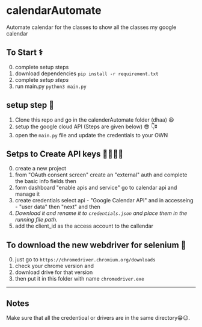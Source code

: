 # calendarAutomate 
Automate calendar for the classes to show all the classes my google calendar

## To Start ⚕
0. complete setup steps 
1. download dependencies `pip install -r requirement.txt`
2. complete *setup steps*
3. run main.py `python3 main.py`

## setup step 📐
1. Clone this repo and go in the calenderAutomate folder (dhaa) 😆
2. setup the google cloud API (Steps are given below) 😎 👇⏬
3. open the `main.py` file and update the credentials to your OWN

## Setps to Create API keys 🙇‍♀️🙇‍♂️
0. create a new project
1. from "OAuth consent screen" create an "external" auth and complete the basic info fields then 
2. form dashboard "enable apis and service" go to calendar api and manage it 
3. create credentials select api - "Google Calendar API" and in accesseing - "user data" then "next" and then 
4. *Download it and rename it to `credentials.json` and place them in the running file path.* 
5. add the client_id as the access account to the callendar 


## To download the new webdriver for selenium 🔻
0. just go to `https://chromedriver.chromium.org/downloads` 
1. check your chrome version and 
2. download drive for that version 
4. then put it in this folder with name `chromedriver.exe`


----

## Notes
Make sure that all the credentioal or drivers are in the same directory😁😉.
